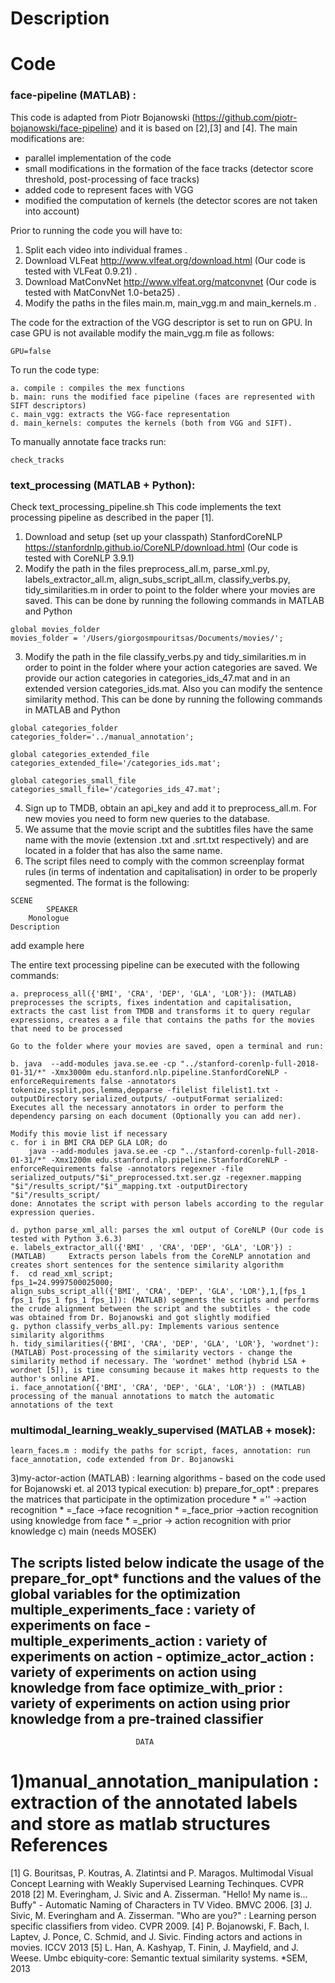Description
=====================================
Code
=====================================
### face-pipeline (MATLAB) :
This code is adapted from Piotr Bojanowski (https://github.com/piotr-bojanowski/face-pipeline) and it is based on [2],[3] and [4]. The main modifications are:

- parallel implementation of the code
- small modifications in the formation of the face tracks (detector score threshold, post-processing of face tracks)
- added code to represent faces with VGG
- modified the computation of kernels (the detector scores are not taken into account)

Prior to running the code you will have to:

1. Split each video into individual frames .
2. Download VLFeat http://www.vlfeat.org/download.html (Our code is tested with VLFeat 0.9.21) .
3. Download MatConvNet http://www.vlfeat.org/matconvnet (Our code is tested with MatConvNet 1.0-beta25) .
4. Modify the paths in the files main.m, main_vgg.m and main_kernels.m .

The code for the extraction of the VGG descriptor is set to run on GPU. In case GPU is not available modify the main_vgg.m file as follows:
```
GPU=false
```
To run the code type:
```
a. compile : compiles the mex functions
b. main: runs the modified face pipeline (faces are represented with SIFT descriptors)
c. main_vgg: extracts the VGG-face representation
d. main_kernels: computes the kernels (both from VGG and SIFT).
```

To manually annotate face tracks run:
```
check_tracks
```

### text_processing (MATLAB + Python):

  Check text_processing_pipeline.sh
This code implements the text processing pipeline as described in the paper [1].

1. Download and setup (set up your classpath) StanfordCoreNLP https://stanfordnlp.github.io/CoreNLP/download.html (Our code is tested with CoreNLP 3.9.1)
2. Modify the path in the files preprocess_all.m, parse_xml.py, labels_extractor_all.m, align_subs_script_all.m, classify_verbs.py, tidy_similarities.m in order to point to the folder where your movies are saved. This can be done by running the following commands in MATLAB and Python
```
global movies_folder
movies_folder = '/Users/giorgosmpouritsas/Documents/movies/';
```
3. Modify the path in the file classify_verbs.py and tidy_similarities.m in order to point in the folder where your action categories are saved. We provide our action categories in categories_ids_47.mat and in an extended version categories_ids.mat. Also you can modify the sentence similarity method. This can be done by running the following commands in MATLAB and Python
```
global categories_folder
categories_folder='../manual_annotation';

global categories_extended_file
categories_extended_file='/categories_ids.mat';

global categories_small_file
categories_small_file='/categories_ids_47.mat';
```
4. Sign up to TMDB, obtain an api_key and add it to preprocess_all.m. For new movies you need to form new queries to the database.
5. We assume that the movie script and the subtitles files have the same name with the movie (extension .txt and .srt.txt respectively) and are located in a folder that has also the same name.
6. The script files need to comply with the common screenplay format rules (in terms of indentation and capitalisation) in order to be properly segmented. The format is the following:

```
SCENE
        SPEAKER
	Monologue
Description
```
add example here


The entire text processing pipeline can be executed with the following commands:

```
a. preprocess_all({'BMI', 'CRA', 'DEP', 'GLA', 'LOR'}):	(MATLAB) preprocesses the scripts, fixes indentation and capitalisation, extracts the cast list from TMDB and transforms it to query regular expressions, creates a a file that contains the paths for the movies that need to be processed
```

```
Go to the folder where your movies are saved, open a terminal and run:

b. java  --add-modules java.se.ee -cp "../stanford-corenlp-full-2018-01-31/*" -Xmx3000m edu.stanford.nlp.pipeline.StanfordCoreNLP -enforceRequirements false -annotators tokenize,ssplit,pos,lemma,depparse -filelist filelist1.txt -outputDirectory serialized_outputs/ -outputFormat serialized:  Executes all the necessary annotators in order to perform the dependency parsing on each document (Optionally you can add ner).

Modify this movie list if necessary
c. for i in BMI CRA DEP GLA LOR; do
	java --add-modules java.se.ee -cp "../stanford-corenlp-full-2018-01-31/*" -Xmx1200m edu.stanford.nlp.pipeline.StanfordCoreNLP -enforceRequirements false -annotators regexner -file 	serialized_outputs/"$i"_preprocessed.txt.ser.gz -regexner.mapping "$i"/results_script/"$i"_mapping.txt -outputDirectory "$i"/results_script/
done: Annotates the script with person labels according to the regular expression queries.
```

```
d. python parse_xml_all: parses the xml output of CoreNLP (Our code is tested with Python 3.6.3)
e. labels_extractor_all({'BMI' , 'CRA', 'DEP', 'GLA', 'LOR'}) :(MATLAB) 	Extracts person labels from the CoreNLP annotation and creates short sentences for the sentence similarity algorithm
f.  cd read_xml_script;
fps_1=24.9997500025000;
align_subs_script_all({'BMI', 'CRA', 'DEP', 'GLA', 'LOR'},1,[fps_1 fps_1 fps_1 fps_1 fps_1]): (MATLAB) segments the scripts and performs the crude alignment between the script and the subtitles - the code was obtained from Dr. Bojanowski and got slightly modified
g. python classify_verbs_all.py: Implements various sentence similarity algorithms
h. tidy_similarities({'BMI', 'CRA', 'DEP', 'GLA', 'LOR'}, 'wordnet'): (MATLAB) Post-processing of the similarity vectors - change the similarity method if necessary. The 'wordnet' method (hybrid LSA + wordnet [5]), is time consuming because it makes http requests to the author's online API.
i. face_annotation({'BMI', 'CRA', 'DEP', 'GLA', 'LOR'}) : (MATLAB) processing of the manual annotations to match the automatic annotations of the text
```

### multimodal_learning_weakly_supervised (MATLAB + mosek):


```
learn_faces.m : modify the paths for script, faces, annotation: run face_annotation, code extended from Dr. Bojanowski
```

3)my-actor-action (MATLAB) : learning algorithms - based on the code used for Bojanowski et. al 2013
	typical execution:
	b) 	prepare_for_opt* :	prepares the matrices that participate in the optimization procedure
							* ='' ->action recognition
							* =_face ->face recognition
							* =_face_prior ->action recognition using knowledge from face
							* =_prior -> action recognition with prior knowledge
	c)	main (needs MOSEK)

The scripts listed below indicate the usage of the prepare_for_opt* functions and the values of the global variables for the optimization
multiple_experiments_face : variety of experiments on face -
multiple_experiments_action : variety of experiments on action -
optimize_actor_action :		variety of experiments on action using knowledge from face
optimize_with_prior : variety of experiments on action using prior knowledge from a pre-trained classifier
------------------------------------------------------------------------------------------------------------------
								DATA
1)manual_annotation_manipulation : extraction of the annotated labels and store as matlab structures
References
=====================================
[1] G. Bouritsas, P. Koutras, A. Zlatintsi and P. Maragos. Multimodal Visual Concept Learning with Weakly Supervised Learning Techinques. CVPR 2018
[2] M. Everingham, J. Sivic and A. Zisserman. "Hello! My name is... Buffy" - Automatic Naming of Characters in TV Video. BMVC 2006.
[3] J. Sivic, M. Everingham and A. Zisserman. "Who are you?" : Learning person specific classifiers from video. CVPR 2009.
[4] P. Bojanowski, F. Bach, I. Laptev, J. Ponce, C. Schmid, and J. Sivic. Finding actors and actions in movies. ICCV 2013
[5] L. Han, A. Kashyap, T. Finin, J. Mayfield, and J. Weese.
Umbc ebiquity-core: Semantic textual similarity systems. *SEM, 2013
